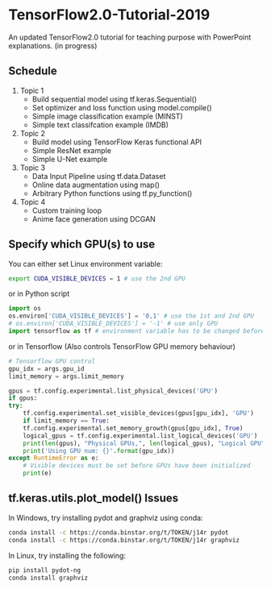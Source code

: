 # TensorFlow2.0-Tutorial-2019
An updated TensorFlow2.0 tutorial for teaching purpose with PowerPoint explanations. (in progress)

## Schedule
1. Topic 1
	* Build sequential model using tf.keras.Sequential()
	* Set optimizer and loss function using model.compile()
	* Simple image classification example (MINST)
	* Simple text classifcation example (IMDB)
2. Topic 2
	* Build model using TensorFlow Keras functional API
	* Simple ResNet example
	* Simple U-Net example
3. Topic 3
	* Data Input Pipeline using tf.data.Dataset
	* Online data augmentation using map()
	* Arbitrary Python functions using tf.py_function()
4. Topic 4
	* Custom training loop
	* Anime face generation using DCGAN

## Specify which GPU(s) to use
You can either set Linux environment variable:
```bash
export CUDA_VISIBLE_DEVICES = 1 # use the 2nd GPU
```
or in Python script
```Python
import os
os.environ['CUDA_VISIBLE_DEVICES'] = '0,1' # use the 1st and 2nd GPU
# os.environ['CUDA_VISIBLE_DEVICES'] = '-1' # use only GPU
import tensorflow as tf # environment variable has to be changed before importing TensorFlow
```
or in Tensorflow (Also controls TensorFlow GPU memory behaviour)
```Python
# Tensorflow GPU control
gpu_idx = args.gpu_id
limit_memory = args.limit_memory

gpus = tf.config.experimental.list_physical_devices('GPU')
if gpus:
try:
    tf.config.experimental.set_visible_devices(gpus[gpu_idx], 'GPU')
    if limit_memory == True:
	tf.config.experimental.set_memory_growth(gpus[gpu_idx], True)
    logical_gpus = tf.config.experimental.list_logical_devices('GPU')
    print(len(gpus), "Physical GPUs,", len(logical_gpus), "Logical GPU")
    print('Using GPU num: {}'.format(gpu_idx))
except RuntimeError as e:
    # Visible devices must be set before GPUs have been initialized
    print(e)
```

## tf.keras.utils.plot_model() Issues
In Windows, try installing pydot and graphviz using conda:
```bash
conda install -c https://conda.binstar.org/t/TOKEN/j14r pydot
conda install -c https://conda.binstar.org/t/TOKEN/j14r graphviz
```

In Linux, try installing the following:
```bash
pip install pydot-ng
conda install graphviz
```
